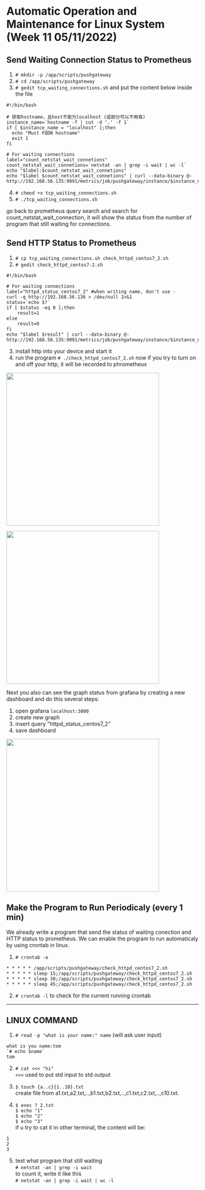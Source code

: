 # Automatic Operation and Maintenance for Linux System (Week 11 05/11/2022)

## Send Waiting Connection Status to Prometheus
1. `# mkdir -p /app/scripts/pushgateway`
2. `# cd /app/scripts/pushgateway`
3. `# gedit tcp_waiting_connections.sh` and put the content below inside the file

```
#!/bin/bash

# 获取hostname，且host不能为localhost (這部分可以不用寫)
instance_name=`hostname -f | cut -d '.' -f 1`
if [ $instance_name = "localhost" ];then
  echo "Must FQDN hostname"
  exit 1
fi

# For waiting connections
label="count_netstat_wait_connetions"
count_netstat_wait_connetions=`netstat -an | grep -i wait | wc -l`
echo "$label:$count_netstat_wait_connetions"
echo "$label $count_netstat_wait_connetions" | curl --data-binary @- http://192.168.56.135:9091/metrics/job/pushgateway/instance/$instance_name
```

4. `# chmod +x tcp_waiting_connections.sh`
5. `# ./tcp_waiting_connections.sh`

go back to prometheus query search and search for count_netstat_wait_connection, it will show the status from the number of program that still waiting for connections.

## Send HTTP Status to Prometheus

1. `# cp tcp_waiting_connections.sh check_httpd_centos7_2.sh`
2. `# gedit check_httpd_centos7-2.sh`

```
#!/bin/bash

# For waiting connections
label="httpd_status_centos7_2" #when writing name, don't use -
curl -q http://192.168.56.136 > /dev/null 2>&1
status=`echo $?`
if [ $status -eq 0 ];then
	result=1
else
	result=0
fi
echo "$label $result" | curl --data-binary @- http://192.168.56.135:9091/metrics/job/pushgateway/instance/$instance_name
```

3. install http into your device and start it
4. run the program `# ./check_httpd_centos7_2.sh`
now if you try to turn on and off your http, it will be recorded to phrometheus

<img src="source/(w11)http0.PNG" alt="" title="haproxy" width="400"><br>

<img src="source/(w11)http1.PNG" alt="" title="haproxy" width="400"><br>

Next you also can see the graph status from grafana by creating a new dashboard and do this several steps:
1. open grafana `localhost:3000`
2. create new graph
3. insert query "httpd_status_centos7_2"
4. save dashboard

<img src="source/(w11)GrafanaGraph.PNG" alt="" title="haproxy" width="400"><br>

## Make the Program to Run Periodicaly (every 1 min)
We already write a program that send the status of waiting conection and HTTP status to prometheus. We can enable the program to run automaticaly by using crontab in linux. 
1. `# crontab -e`

```
* * * * * /app/scripts/pushgateway/check_httpd_centos7_2.sh
* * * * * sleep 15;/app/scripts/pushgateway/check_httpd_centos7_2.sh
* * * * * sleep 30;/app/scripts/pushgateway/check_httpd_centos7_2.sh
* * * * * sleep 45;/app/scripts/pushgateway/check_httpd_centos7_2.sh
```

2. `# crontab -l` to check for the current running crontab


---

## LINUX COMMAND

1. `# read -p "what is your name:" name` (will ask user input)

```
what is you name:tom
`# echo $name`
tom
```

2. `# cat <<< "hi"` <br> `<<<` used to put std input to std output

3. `$ touch {a..c}{1..10}.txt`<br>
create file from a1.txt,a2.txt,..,b1.txt,b2.txt,..,c1.txt,c2.txt,..,c10.txt.

4. `$ exec ? 2.txt`<br>
`$ echo "1"`<br>
`$ echo "2"`<br>
`$ echo "3"`<br>
if u try to cat it in other terminal, the content will be:

```
1
2
3
```

5. test what program that still waiting<br>
`# netstat -an | grep -i wait`<br>
to count it, write it like this<br>
`# netstat -an | grep -i wait | wc -l`